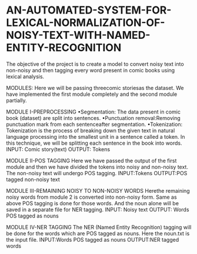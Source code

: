 # AN-AUTOMATED-SYSTEM-FOR-LEXICAL-NORMALIZATION-OF-NOISY-TEXT-WITH-NAMED-ENTITY-RECOGNITION
The objective of the project is to create a model to convert noisy text into non-noisy and then tagging every word present in comic books using lexical analysis.

MODULES:
  Here we will be passing threecomic storiesas the dataset. We have implemented the first module completely and the second module partially.
  
MODULE I-PREPROCESSING
  •Segmentation: The data present in comic book (dataset) are split into sentences.
  •Punctuation removal:Removing punctuation mark from each sentenceafter segmentation.
  •Tokenization: Tokenization is the process of breaking down the given text in natural language processing into the smallest unit in a sentence called a token. In this technique, we will be splitting each sentence in the book into words.
  INPUT: Comic story(text)
  OUTPUT: Tokens 
  
MODULE II-POS TAGGING
  Here we have passed the output of the first module and then we have divided the tokens into noisy and non-noisy text. The non-noisy text will undergo POS tagging.
  INPUT:Tokens
  OUTPUT:POS tagged non-noisy text
 
MODULE III-REMAINING NOISY TO NON-NOISY WORDS
  Herethe remaining noisy words from module 2 is converted into non-noisy form. Same as above POS tagging is done for those words. And the noun alone will be saved in a separate file for NER tagging.
  INPUT: Noisy text
  OUTPUT: Words POS tagged as nouns
  
MODULE IV-NER TAGGING
  The NER (Named Entity Recognition) tagging will be done for the words which are POS tagged as nouns.  Here the noun.txt is the input file.
  INPUT:Words POS tagged as nouns
  OUTPUT:NER tagged words
